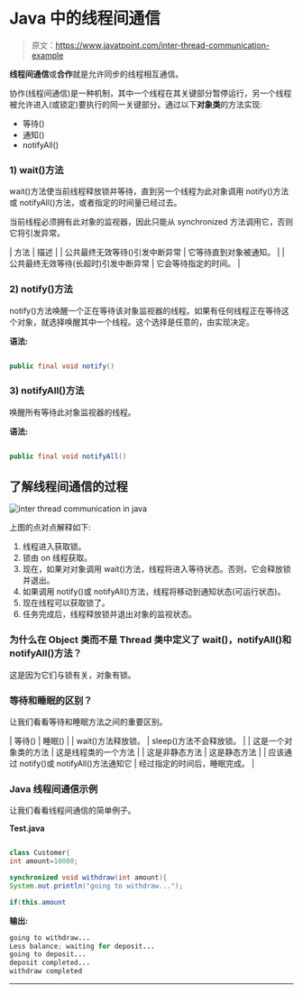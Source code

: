 # Java 中的线程间通信

> 原文：<https://www.javatpoint.com/inter-thread-communication-example>

**线程间通信**或**合作**就是允许同步的线程相互通信。

协作(线程间通信)是一种机制，其中一个线程在其关键部分暂停运行，另一个线程被允许进入(或锁定)要执行的同一关键部分。通过以下**对象类**的方法实现:

*   等待()
*   通知()
*   notifyAll()

### 1) wait()方法

wait()方法使当前线程释放锁并等待，直到另一个线程为此对象调用 notify()方法或 notifyAll()方法，或者指定的时间量已经过去。

当前线程必须拥有此对象的监视器，因此只能从 synchronized 方法调用它，否则它将引发异常。

| 方法 | 描述 |
| 公共最终无效等待()引发中断异常 | 它等待直到对象被通知。 |
| 公共最终无效等待(长超时)引发中断异常 | 它会等待指定的时间。 |

### 2) notify()方法

notify()方法唤醒一个正在等待该对象监视器的线程。如果有任何线程正在等待这个对象，就选择唤醒其中一个线程。这个选择是任意的，由实现决定。

**语法:**

```java

public final void notify()

```

### 3) notifyAll()方法

唤醒所有等待此对象监视器的线程。

**语法:**

```java

public final void notifyAll()

```

## 了解线程间通信的过程

![inter thread communication in java](../img/73be8a185cc10c509caabdddf27914ec.png)

上图的点对点解释如下:

1.  线程进入获取锁。
2.  锁由 on 线程获取。
3.  现在，如果对对象调用 wait()方法，线程将进入等待状态。否则，它会释放锁并退出。
4.  如果调用 notify()或 notifyAll()方法，线程将移动到通知状态(可运行状态)。
5.  现在线程可以获取锁了。
6.  任务完成后，线程释放锁并退出对象的监视状态。

### 为什么在 Object 类而不是 Thread 类中定义了 wait()，notifyAll()和 notifyAll()方法？

这是因为它们与锁有关，对象有锁。

### 等待和睡眠的区别？

让我们看看等待和睡眠方法之间的重要区别。

| 等待() | 睡眠() |
| wait()方法释放锁。 | sleep()方法不会释放锁。 |
| 这是一个对象类的方法 | 这是线程类的一个方法 |
| 这是非静态方法 | 这是静态方法 |
| 应该通过 notify()或 notifyAll()方法通知它 | 经过指定的时间后，睡眠完成。 |

### Java 线程间通信示例

让我们看看线程间通信的简单例子。

**Test.java**

```java

class Customer{  
int amount=10000;  

synchronized void withdraw(int amount){  
System.out.println("going to withdraw...");  

if(this.amount
```

**输出:**

```java
going to withdraw...
Less balance; waiting for deposit...
going to deposit...
deposit completed...
withdraw completed

```

* * *